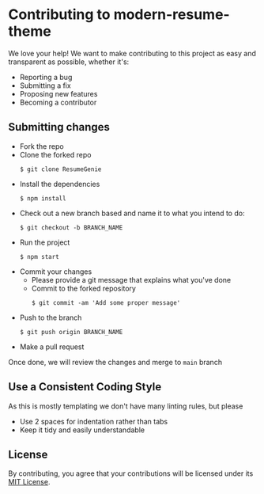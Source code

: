 # Contributing to modern-resume-theme
We love your help! We want to make contributing to this project as easy and transparent as possible, whether it's:

- Reporting a bug
- Submitting a fix
- Proposing new features
- Becoming a contributor

## Submitting changes

- Fork the repo
- Clone the forked repo
  ```
  $ git clone ResumeGenie
  ```
- Install the dependencies
  ```
  $ npm install
  ```
- Check out a new branch based and name it to what you intend to do:
  ```
  $ git checkout -b BRANCH_NAME
  ```
- Run the project
  ```
  $ npm start
  ```
- Commit your changes
  - Please provide a git message that explains what you've done
  - Commit to the forked repository
    ```
    $ git commit -am 'Add some proper message'
    ```
- Push to the branch
  ```
  $ git push origin BRANCH_NAME
  ```
- Make a pull request

Once done, we will review the changes and merge to <code>main</code> branch


## Use a Consistent Coding Style
As this is mostly templating we don't have many linting rules, but please

* Use 2 spaces for indentation rather than tabs
* Keep it tidy and easily understandable

## License
By contributing, you agree that your contributions will be licensed under its [MIT License](LICENSE).
